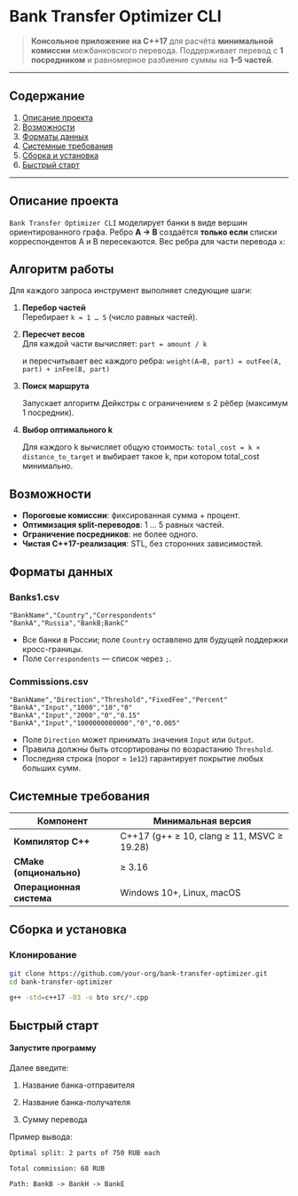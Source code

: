 # Bank Transfer Optimizer CLI

> **Консольное приложение на C++17** для расчёта **минимальной комиссии** межбанковского перевода. Поддерживает перевод с **1 посредником** и равномерное разбиение суммы на **1–5 частей**.

---

## Содержание  
1. [Описание проекта](#описание-проекта)  
2. [Возможности](#возможности)  
3. [Форматы данных](#форматы-данных)  
4. [Системные требования](#системные-требования)  
5. [Сборка и установка](#сборка-и-установка)  
6. [Быстрый старт](#быстрый-старт)  
  
---

## Описание проекта  
`Bank Transfer Optimizer CLI` моделирует банки в виде вершин ориентированного графа. Ребро **A → B** создаётся **только если** списки корреспондентов A и B пересекаются. Вес ребра для части перевода `x`:

## Алгоритм работы
Для каждого запроса инструмент выполняет следующие шаги:

1. **Перебор частей**  
   Перебирает `k = 1 … 5` (число равных частей).
2. **Пересчет весов**  
   Для каждой части вычисляет:
   `part = amount / k`

   и пересчитывает вес каждого ребра: `weight(A→B, part) = outFee(A, part) + inFee(B, part)`
3. **Поиск маршрута**

   Запускает алгоритм Дейкстры с ограничением ≤ 2 рёбер (максимум 1 посредник).

4. **Выбор оптимального k**

   Для каждого k вычисляет общую стоимость: `total_cost = k × distance_to_target` и выбирает такое k, при котором total_cost минимально.

## Возможности

- **Пороговые комиссии**: фиксированная сумма + процент.  
- **Оптимизация split-переводов**: 1 … 5 равных частей.  
- **Ограничение посредников**: не более одного.  
- **Чистая C++17-реализация**: STL, без сторонних зависимостей.  
 ## Форматы данных

### Banks1.csv  
```csv
"BankName","Country","Correspondents"
"BankA","Russia","BankB;BankC"
```
- Все банки в России; поле `Country` оставлено для будущей поддержки кросс-границы.
- Поле `Correspondents` — список через `;`.
### Commissions.csv
```csv
"BankName","Direction","Threshold","FixedFee","Percent"
"BankA","Input","1000","10","0"
"BankA","Input","2000","0","0.15"
"BankA","Input","1000000000000","0","0.005"
```
- Поле `Direction` может принимать значения `Input` или `Output`.
- Правила должны быть отсортированы по возрастанию `Threshold`.
- Последняя строка (порог = `1e12`) гарантирует покрытие любых больших сумм.

## Системные требования

| Компонент            | Минимальная версия                           |
|----------------------|----------------------------------------------|
| **Компилятор C++**   | C++17 (g++ ≥ 10, clang ≥ 11, MSVC ≥ 19.28)    |
| **CMake (опционально)** | ≥ 3.16                                     |
| **Операционная система** | Windows 10+, Linux, macOS                 |


## Сборка и установка

### Клонирование
```bash
git clone https://github.com/your-org/bank-transfer-optimizer.git
cd bank-transfer-optimizer
```
```bash
g++ -std=c++17 -O3 -o bto src/*.cpp
```

## Быстрый старт

#### Запустите программу

Далее введите:

1. Название банка-отправителя

2. Название банка-получателя

3. Сумму перевода

Пример вывода:

`Optimal split: 2 parts of 750 RUB each`

`Total commission: 68 RUB`

`Path: BankB -> BankH -> BankE`

